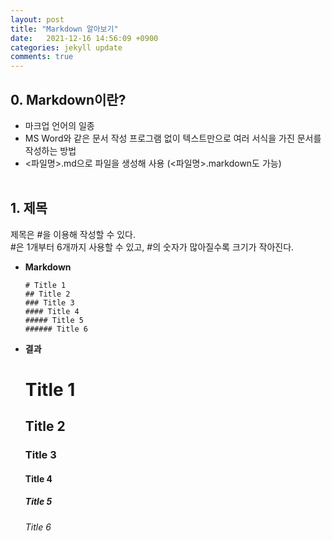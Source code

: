 ```yaml
---
layout: post
title: "Markdown 알아보기"
date:   2021-12-16 14:56:09 +0900
categories: jekyll update
comments: true
---
```


## 0. Markdown이란?
- 마크업 언어의 일종
- MS Word와 같은 문서 작성 프로그램 없이 텍스트만으로 여러 서식을 가진 문서를 작성하는 방법
- <파일명>.md으로 파일을 생성해 사용 (<파일명>.markdown도 가능)</br></br>

## 1. 제목
제목은 #을 이용해 작성할 수 있다.  
#은 1개부터 6개까지 사용할 수 있고, #의 숫자가 많아질수록 크기가 작아진다.  
- **Markdown**  
    ```
    # Title 1
    ## Title 2
    ### Title 3
    #### Title 4
    ##### Title 5
    ###### Title 6
    ```
- **결과**  
    # Title 1
    ## Title 2
    ### Title 3
    #### Title 4
    ##### Title 5
    ###### Title 6